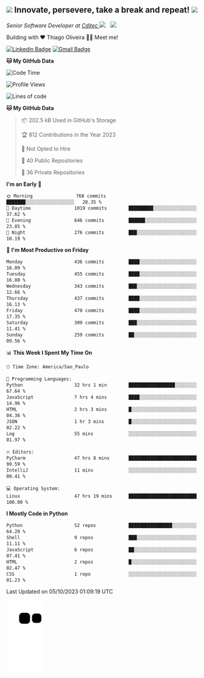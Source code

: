 <h2><img src="https://emojis.slackmojis.com/emojis/images/1531849430/4246/blob-sunglasses.gif?1531849430" width="30"/> Innovate, persevere, take a break and repeat! <img src="https://media.giphy.com/media/12oufCB0MyZ1Go/giphy.gif" width="50"></h2>
<img align='right' src="https://media.giphy.com/media/M9gbBd9nbDrOTu1Mqx/giphy.gif" width="230">
<p><em>Senior Software Developer at <a href="https://www.cditec.com.br/">Cditec
</a><img src="https://media.giphy.com/media/WUlplcMpOCEmTGBtBW/giphy.gif" width="30"> 
</em></p>



Building with ❤️ Thiago Oliveira 👋🏽 Meet me!

[![Linkedin Badge](https://img.shields.io/badge/-Thiago-blue?style=flat-square&logo=Linkedin&logoColor=white&link=https://www.linkedin.com/in/tgmarinho/)](https://www.linkedin.com/in/thiagoceconelo/) 
[![Gmail Badge](https://img.shields.io/badge/-thiceconelo@gmail.com-c14438?style=flat-square&logo=Gmail&logoColor=white&link=mailto:thiceconelo@gmail.com)](mailto:thiceconelo@gmail.com)

</em></p>

<!-- <span style="height ">
![Anurag's GitHub stats](https://github-readme-stats.vercel.app/api?username=arthurspk&show_icons=true&theme=tokyonight)
</span> -->

**🐱 My GitHub Data** 
<!--START_SECTION:waka-->
![Code Time](http://img.shields.io/badge/Code%20Time-681%20hrs%2015%20mins-blue)

![Profile Views](http://img.shields.io/badge/Profile%20Views-0-blue)

![Lines of code](https://img.shields.io/badge/From%20Hello%20World%20I%27ve%20Written-3.9%20million%20lines%20of%20code-blue)

**🐱 My GitHub Data** 

> 📦 202.5 kB Used in GitHub's Storage 
 > 
> 🏆 812 Contributions in the Year 2023
 > 
> 🚫 Not Opted to Hire
 > 
> 📜 40 Public Repositories 
 > 
> 🔑 36 Private Repositories 
 > 
**I'm an Early 🐤** 

```text
🌞 Morning                768 commits         ███████░░░░░░░░░░░░░░░░░░   28.35 % 
🌆 Daytime                1019 commits        █████████░░░░░░░░░░░░░░░░   37.62 % 
🌃 Evening                646 commits         ██████░░░░░░░░░░░░░░░░░░░   23.85 % 
🌙 Night                  276 commits         ███░░░░░░░░░░░░░░░░░░░░░░   10.19 % 
```
📅 **I'm Most Productive on Friday** 

```text
Monday                   436 commits         ████░░░░░░░░░░░░░░░░░░░░░   16.09 % 
Tuesday                  455 commits         ████░░░░░░░░░░░░░░░░░░░░░   16.80 % 
Wednesday                343 commits         ███░░░░░░░░░░░░░░░░░░░░░░   12.66 % 
Thursday                 437 commits         ████░░░░░░░░░░░░░░░░░░░░░   16.13 % 
Friday                   470 commits         ████░░░░░░░░░░░░░░░░░░░░░   17.35 % 
Saturday                 309 commits         ███░░░░░░░░░░░░░░░░░░░░░░   11.41 % 
Sunday                   259 commits         ██░░░░░░░░░░░░░░░░░░░░░░░   09.56 % 
```


📊 **This Week I Spent My Time On** 

```text
🕑︎ Time Zone: America/Sao_Paulo

💬 Programming Languages: 
Python                   32 hrs 1 min        █████████████████░░░░░░░░   67.64 % 
JavaScript               7 hrs 4 mins        ████░░░░░░░░░░░░░░░░░░░░░   14.96 % 
HTML                     2 hrs 3 mins        █░░░░░░░░░░░░░░░░░░░░░░░░   04.36 % 
JSON                     1 hr 3 mins         █░░░░░░░░░░░░░░░░░░░░░░░░   02.22 % 
Log                      55 mins             ░░░░░░░░░░░░░░░░░░░░░░░░░   01.97 % 

🔥 Editors: 
PyCharm                  47 hrs 8 mins       █████████████████████████   99.59 % 
IntelliJ                 11 mins             ░░░░░░░░░░░░░░░░░░░░░░░░░   00.41 % 

💻 Operating System: 
Linux                    47 hrs 19 mins      █████████████████████████   100.00 % 
```

**I Mostly Code in Python** 

```text
Python                   52 repos            ████████████████░░░░░░░░░   64.20 % 
Shell                    9 repos             ███░░░░░░░░░░░░░░░░░░░░░░   11.11 % 
JavaScript               6 repos             ██░░░░░░░░░░░░░░░░░░░░░░░   07.41 % 
HTML                     2 repos             █░░░░░░░░░░░░░░░░░░░░░░░░   02.47 % 
CSS                      1 repo              ░░░░░░░░░░░░░░░░░░░░░░░░░   01.23 % 
```




 Last Updated on 05/10/2023 01:09:19 UTC
<!--END_SECTION:waka-->

![Snake animation](https://github.com/rafaballerini/rafaballerini/blob/output/github-contribution-grid-snake.svg)


<!---
ceconelo/ceconelo is a ✨ special ✨ repository because its `README.md` (this file) appears on your GitHub profile.
You can click the Preview link to take a look at your changes.
--->
